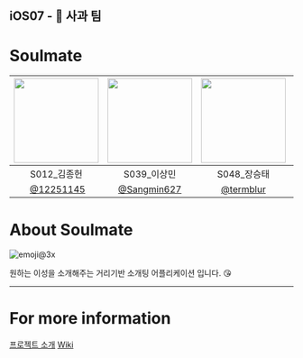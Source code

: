 ## iOS07 - 🍎 사과 팀 
# Soulmate 

|<img src="https://user-images.githubusercontent.com/69361087/200482819-72c82afb-4e6b-4537-8390-1a83ef03a091.jpeg" width="150">|<img src="https://user-images.githubusercontent.com/69361087/200482695-2bdea2da-c3e2-4d31-b74e-7342722c9fd5.png" width="150">|<img src="https://user-images.githubusercontent.com/69361087/200482945-c4fdfeaf-fb6e-4a7b-934f-79c42949647b.jpeg" width="150">|<img src="https://user-images.githubusercontent.com/69361087/200482897-0bb3c55f-06b1-4960-9d50-4cf94fdd76d5.png" width="150">|
:--:|:--:|:--:|:--:
S012_김종헌 | S039_이상민 | S048_장승태 | S058_한종우 
 [@12251145](https://github.com/12251145) | [@Sangmin627](https://github.com/Sangmin627) | [@termblur](https://github.com/termblur) | [@gwd0311](https://github.com/gwd0311) 

# About Soulmate
![emoji@3x](https://user-images.githubusercontent.com/69361087/205690934-7a5ffe22-9d48-47ec-95d8-179313082955.png)


원하는 이성을 소개해주는 거리기반 소개팅 어플리케이션 입니다. 😘

---

# For more information
[프로젝트 소개](https://www.notion.so/boostcamp-wm/iOS07-Soulmate-51dd58f741e74bb080646869d2386908)
[Wiki](https://github.com/boostcampwm-2022/iOS07-Soulmate/wiki)
